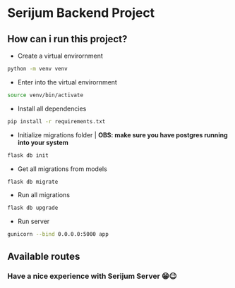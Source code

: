 # Serijum Backend Project

## How can i run this project?

 - Create a virtual envirornment
```zsh
python -m venv venv
```

 - Enter into the virtual envirornment

```zsh
source venv/bin/activate
```

 - Install all dependencies
```zsh
pip install -r requirements.txt
```

 - Initialize migrations folder | 
__OBS: make sure you have postgres running into your system__

```zsh
flask db init
```

 - Get all migrations from models
```zsh
flask db migrate
```

 - Run all migrations
```zsh
flask db upgrade

```
 - Run server
```zsh
gunicorn --bind 0.0.0.0:5000 app
```

## Available routes

### Have a nice experience with Serijum Server 😁😉

